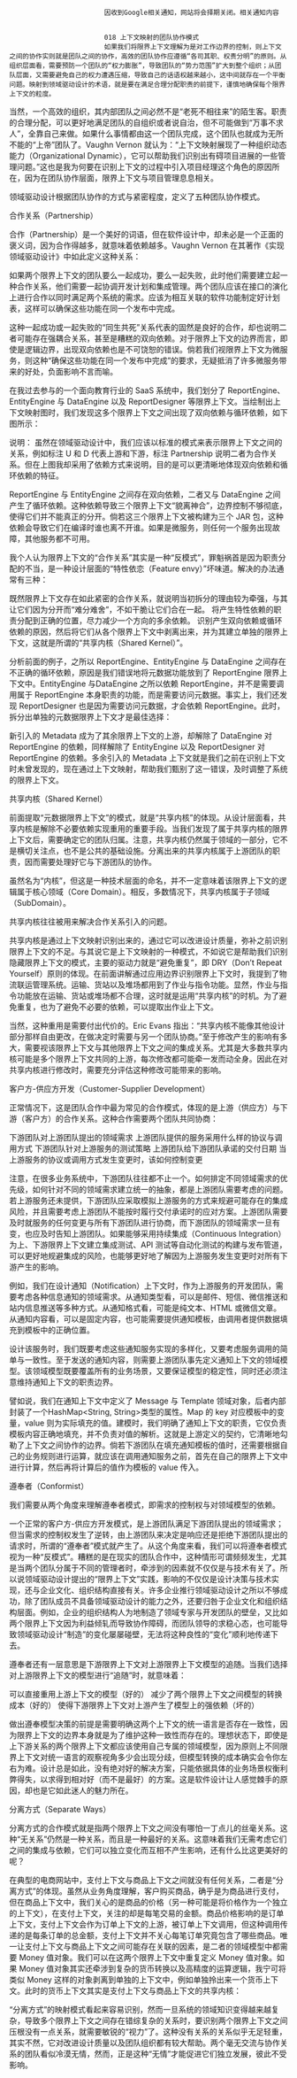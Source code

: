 
                            
                            因收到Google相关通知，网站将会择期关闭。相关通知内容
                            
                            
                            018 上下文映射的团队协作模式
                            如果我们将限界上下文理解为是对工作边界的控制，则上下文之间的协作实则就是团队之间的协作，高效的团队协作应遵循“各司其职、权责分明”的原则。从组织层面看，需要预防一个团队的“权力膨胀”，导致团队的“势力范围”扩大到整个组织；从团队层面，又需要避免自己的权力遭遇压缩，导致自己的话语权越来越小，这中间就存在一个平衡问题。映射到领域驱动设计的术语，就是要在满足合理分配职责的前提下，谨慎地确保每个限界上下文的粒度。

当然，一个高效的组织，其内部团队之间必然不是“老死不相往来”的陌生客。职责的合理分配，可以更好地满足团队的自组织或者说自治，但不可能做到“万事不求人”，全靠自己来做。如果什么事情都由这一个团队完成，这个团队也就成为无所不能的“上帝”团队了。Vaughn Vernon 就认为：“上下文映射展现了一种组织动态能力（Organizational Dynamic），它可以帮助我们识别出有碍项目进展的一些管理问题。”这也是我为何要在识别上下文的过程中引入项目经理这个角色的原因所在，因为在团队协作层面，限界上下文与项目管理息息相关。

领域驱动设计根据团队协作的方式与紧密程度，定义了五种团队协作模式。

合作关系（Partnership）

合作（Partnership）是一个美好的词语，但在软件设计中，却未必是一个正面的褒义词，因为合作得越多，就意味着依赖越多。Vaughn Vernon 在其著作《实现领域驱动设计》中如此定义这种关系：


如果两个限界上下文的团队要么一起成功，要么一起失败，此时他们需要建立起一种合作关系，他们需要一起协调开发计划和集成管理。两个团队应该在接口的演化上进行合作以同时满足两个系统的需求。应该为相互关联的软件功能制定好计划表，这样可以确保这些功能在同一个发布中完成。


这种一起成功或一起失败的“同生共死”关系代表的固然是良好的合作，却也说明二者可能存在强耦合关系，甚至是糟糕的双向依赖。对于限界上下文的边界而言，即使是逻辑边界，出现双向依赖也是不可饶恕的错误。倘若我们视限界上下文为微服务，则这种“确保这些功能在同一个发布中完成”的要求，无疑抵消了许多微服务带来的好处，负面影响不言而喻。

在我过去参与的一个面向教育行业的 SaaS 系统中，我们划分了 ReportEngine、EntityEngine 与 DataEngine 以及 ReportDesigner 等限界上下文。当绘制出上下文映射图时，我们发现这多个限界上下文之间出现了双向依赖与循环依赖，如下图所示：



说明： 虽然在领域驱动设计中，我们应该以标准的模式来表示限界上下文之间的关系，例如标注 U 和 D 代表上游和下游，标注 Partnership 说明二者为合作关系。但在上图我却采用了依赖方式来说明，目的是可以更清晰地体现双向依赖和循环依赖的特征。

ReportEngine 与 EntityEngine 之间存在双向依赖，二者又与 DataEngine 之间产生了循环依赖。这种依赖导致三个限界上下文“貌离神合”，边界控制不够彻底，使得它们并不能真正的分开。倘若这三个限界上下文被构建为三个 JAR 包，这种依赖会导致它们在编译时谁也离不开谁。如果是微服务，则任何一个服务出现故障，其他服务都不可用。

我个人认为限界上下文的“合作关系”其实是一种“反模式”，罪魁祸首是因为职责分配的不当，是一种设计层面的“特性依恋（Feature envy）”坏味道。解决的办法通常有三种：


既然限界上下文存在如此紧密的合作关系，就说明当初拆分的理由较为牵强，与其让它们因为分开而“难分难舍”，不如干脆让它们合在一起。
将产生特性依赖的职责分配到正确的位置，尽力减少一个方向的多余依赖。
识别产生双向依赖或循环依赖的原因，然后将它们从各个限界上下文中剥离出来，并为其建立单独的限界上下文，这就是所谓的“共享内核（Shared Kernel）”。


分析前面的例子，之所以 ReportEngine、EntityEngine 与 DataEngine 之间存在不正确的循环依赖，原因是我们错误地将元数据功能放到了 ReportEngine 限界上下文中。EntityEngine 与DataEngine 之所以依赖 ReportEngine，并不是需要调用属于 ReportEngine 本身职责的功能，而是需要访问元数据。事实上，我们还发现 ReportDesigner 也是因为需要访问元数据，才会依赖 ReportEngine。此时，拆分出单独的元数据限界上下文才是最佳选择：



新引入的 Metadata 成为了其余限界上下文的上游，却解除了 DataEngine 对 ReportEngine 的依赖，同样解除了 EntityEngine 以及 ReportDesigner 对 ReportEngine 的依赖。多余引入的 Metadata 上下文就是我们之前在识别上下文时未曾发现的，现在通过上下文映射，帮助我们甄别了这一错误，及时调整了系统的限界上下文。

共享内核（Shared Kernel）

前面提取“元数据限界上下文”的模式，就是“共享内核”的体现。从设计层面看，共享内核是解除不必要依赖实现重用的重要手段。当我们发现了属于共享内核的限界上下文后，需要确定它的团队归属。注意，共享内核仍然属于领域的一部分，它不是横切关注点，也不是公共的基础设施。分离出来的共享内核属于上游团队的职责，因而需要处理好它与下游团队的协作。

虽然名为“内核”，但这是一种技术层面的命名，并不一定意味着该限界上下文的逻辑属于核心领域（Core Domain）。相反，多数情况下，共享内核属于子领域（SubDomain）。

共享内核往往被用来解决合作关系引入的问题。

共享内核是通过上下文映射识别出来的，通过它可以改进设计质量，弥补之前识别限界上下文的不足。与其说它是上下文映射的一种模式，不如说它是帮助我们识别隐藏限界上下文的模式，主要的驱动力就是“避免重复”，即 DRY（Don’t Repeat Yourself）原则的体现。在前面讲解通过应用边界识别限界上下文时，我提到了物流联运管理系统。运输、货站以及堆场都用到了作业与指令功能。显然，作业与指令功能放在运输、货站或堆场都不合理，这时就是运用“共享内核”的时机。为了避免重复，也为了避免不必要的依赖，可以提取出作业上下文。

当然，这种重用是需要付出代价的。Eric Evans 指出：“共享内核不能像其他设计部分那样自由更改，在做决定时需要与另一个团队协商。”至于修改产生的影响有多大，需要视该限界上下文与其他限界上下文之间的集成关系。尤其是大多数共享内核可能是多个限界上下文共同的上游，每次修改都可能牵一发而动全身。因此在对共享内核进行修改时，需要充分评估这种修改可能带来的影响。

客户方-供应方开发（Customer-Supplier Development）

正常情况下，这是团队合作中最为常见的合作模式，体现的是上游（供应方）与下游（客户方）的合作关系。这种合作需要两个团队共同协商：


下游团队对上游团队提出的领域需求
上游团队提供的服务采用什么样的协议与调用方式
下游团队针对上游服务的测试策略
上游团队给下游团队承诺的交付日期
当上游服务的协议或调用方式发生变更时，该如何控制变更


注意，在很多业务系统中，下游团队往往都不止一个。如何排定不同领域需求的优先级，如何针对不同的领域需求建立统一的抽象，都是上游团队需要考虑的问题。若上游服务还未提供，下游团队应采取模拟上游服务的方式来规避可能存在的集成风险，并且需要考虑上游团队不能按时履行交付承诺时的应对方案。上游团队需要及时就服务的任何变更与所有下游团队进行协商，而下游团队的领域需求一旦有变，也应及时告知上游团队。如果能够采用持续集成（Continuous Integration）为上、下游限界上下文建立集成测试、API 测试等自动化测试的构建与发布管道，可以更好地规避集成的风险，也能够更好地了解因为上游服务发生变更时对所有下游产生的影响。

例如，我们在设计通知（Notification）上下文时，作为上游服务的开发团队，需要考虑各种信息通知的领域需求。从通知类型看，可以是邮件、短信、微信推送和站内信息推送等多种方式。从通知格式看，可能是纯文本、HTML 或微信文章。从通知内容看，可以是固定内容，也可能需要提供通知模板，由调用者提供数据填充到模板中的正确位置。

设计该服务时，我们既要考虑这些通知服务实现的多样化，又要考虑服务调用的简单与一致性。至于发送的通知内容，则需要上游团队事先定义通知上下文的领域模型。该领域模型既要覆盖所有的业务场景，又要保证模型的稳定性，同时还必须注意维持通知上下文的职责边界。

譬如说，我们在通知上下文中定义了 Message 与 Template 领域对象，后者内部封装了一个HashMap<String, String>类型的属性。Map 的 key 对应模板中的变量，value 则为实际填充的值。建模时，我们明确了通知上下文的职责，它仅负责模板内容正确地填充，并不负责对值的解析。这就是上游定义的契约，它清晰地勾勒了上下文之间协作的边界。倘若下游团队在填充通知模板的值时，还需要根据自己的业务规则进行运算，就应该在调用通知服务之前，首先在自己的限界上下文中进行计算，然后再将计算后的值作为模板的 value 传入。

遵奉者（Conformist）

我们需要从两个角度来理解遵奉者模式，即需求的控制权与对领域模型的依赖。

一个正常的客户方-供应方开发模式，是上游团队满足下游团队提出的领域需求；但当需求的控制权发生了逆转，由上游团队来决定是响应还是拒绝下游团队提出的请求时，所谓的“遵奉者”模式就产生了。从这个角度来看，我们可以将遵奉者模式视为一种“反模式”。糟糕的是在现实的团队合作中，这种情形可谓频频发生，尤其是当两个团队分属于不同的管理者时，牵涉到的因素就不仅仅是与技术有关了。所以说领域驱动设计提出的“限界上下文”实践，影响的不仅仅是设计决策与技术实现，还与企业文化、组织结构直接有关。许多企业推行领域驱动设计之所以不够成功，除了团队成员不具备领域驱动设计的能力之外，还要归咎于企业文化和组织结构层面。例如，企业的组织结构人为地制造了领域专家与开发团队的壁垒，又比如两个限界上下文因为利益倾轧而导致协作障碍，而团队领导的求稳心态，也可能导致领域驱动设计“制造”的变化屡屡碰壁，无法将这种良性的“变化”顺利地传递下去。

遵奉者还有一层意思是下游限界上下文对上游限界上下文模型的追随。当我们选择对上游限界上下文的模型进行“追随”时，就意味着：


可以直接重用上游上下文的模型（好的）
减少了两个限界上下文之间模型的转换成本（好的）
使得下游限界上下文对上游产生了模型上的强依赖（坏的）


做出遵奉模型决策的前提是需要明确这两个上下文的统一语言是否存在一致性，因为限界上下文的边界本身就是为了维护这种一致性而存在的。理想状态下，即使是上下游关系的两个限界上下文都应该使用自己专属的领域模型，因为原则上不同限界上下文对统一语言的观察视角多少会出现分歧，但模型转换的成本确实会令你左右为难。设计总是如此，没有绝对好的解决方案，只能依据具体的业务场景权衡利弊得失，以求得到相对好（而不是最好）的方案。这是软件设计让人感觉棘手的原因，却也是它如此迷人的魅力所在。

分离方式（Separate Ways）

分离方式的合作模式就是指两个限界上下文之间没有哪怕一丁点儿的丝毫关系。这种“无关系”仍然是一种关系，而且是一种最好的关系。这意味着我们无需考虑它们之间的集成与依赖，它们可以独立变化而互相不产生影响，还有什么比这更美好的呢？

在典型的电商网站中，支付上下文与商品上下文之间就没有任何关系，二者是“分离方式”的体现。虽然从业务角度理解，客户购买商品，确乎是为商品进行支付，但在商品上下文中，我们关心的是商品的价格（另一种可能是将价格作为一个独立的上下文），在支付上下文，关注的却是每笔交易的金额。商品价格影响的是订单上下文，支付上下文会作为订单上下文的上游，被订单上下文调用，但这种调用传递的是每条订单的总金额，支付上下文并不关心每笔订单究竟包含了哪些商品。唯一让支付上下文与商品上下文之间可能存在关联的因素，是二者的领域模型中都需要 Money 值对象。我们可以在这两个限界上下文中重复定义 Money 值对象。如果 Money 值对象其实还牵涉到复杂的货币转换以及高精度的运算逻辑，我宁可将类似 Money 这样的对象剥离到单独的上下文中，例如单独拎出来一个货币上下文。此时的货币上下文其实是支付上下文与商品上下文的共享内核：



“分离方式”的映射模式看起来容易识别，然而一旦系统的领域知识变得越来越复杂，导致多个限界上下文之间存在错综复杂的关系时，要识别两个限界上下文之间压根没有一点关系，就需要敏锐的“视力”了。这种没有关系的关系似乎无足轻重，其实不然，它对改进设计质量以及团队组织都有较大帮助。两个毫无交流与协作关系的团队看似冷漠无情，然而，正是这种“无情”才能促进它们独立发展，彼此不受影响。

                        
                        
                            